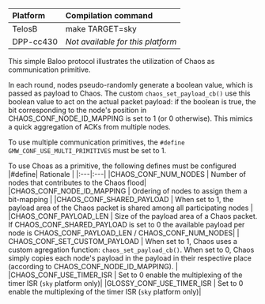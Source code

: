 |Platform| Compilation command |
|:---|:---|
|TelosB   | make TARGET=sky |
|DPP-cc430   | _Not available for this platform_ |

This simple Baloo protocol illustrates the utilization of Chaos as communication primitive. 

In each round, nodes pseudo-randomly generate a boolean value,
which is passed as payload to Chaos.
The custom `chaos_set_payload_cb()` use this boolean value to act
on the actual packet payload: if the boolean is true, the bit
corresponding to the node's position in CHAOS_CONF_NODE_ID_MAPPING
is set to 1 (or 0 otherwise).
This mimics a quick aggregation of ACKs from multiple nodes.

To use multiple communication primitives, the `#define GMW_CONF_USE_MULTI_PRIMITIVES` must be set to 1.

To use Choas as a primitive, the following defines must be configured
|#define| Rationale |
|:---|:---|
|CHAOS_CONF_NUM_NODES   | Number of nodes that contributes to the Chaos flood|
|CHAOS_CONF_NODE_ID_MAPPING   | Ordering of nodes to assign them a bit-mapping |
|CHAOS_CONF_SHARED_PAYLOAD   | When set to 1, the payload area of the Chaos packet is shared among all participating nodes |
|CHAOS_CONF_PAYLOAD_LEN   | Size of the payload area of a Chaos packet.
If CHAOS_CONF_SHARED_PAYLOAD is set to 0 the available payload per node is CHAOS_CONF_PAYLOAD_LEN / CHAOS_CONF_NUM_NODES|
| CHAOS_CONF_SET_CUSTOM_PAYLOAD  | When set to 1, Chaos uses a custom agregation function: `chaos_set_payload_cb()`.
  When set to 0, Chaos simply copies each node's payload in the payload in their respective place (according to CHAOS_CONF_NODE_ID_MAPPING). |
|CHAOS_CONF_USE_TIMER_ISR   | Set to 0 enable the multiplexing of the timer ISR (`sky` platform only)|
|GLOSSY_CONF_USE_TIMER_ISR   | Set to 0 enable the multiplexing of the timer ISR (`sky` platform only)|
